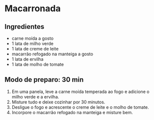 # Macarronada

## Ingredientes
- carne moída a gosto
- 1 lata de milho verde
- 1 lata de creme de leite
- macarrão refogado na manteiga a gosto
- 1 lata de ervilha
- 1 lata de molho de tomate

## Modo de preparo: 30 min
1. Em uma panela, leve a carne moída temperada ao fogo e adicione o milho verde e a ervilha.
2. Misture tudo e deixe cozinhar por 30 minutos.
3. Desligue o fogo e acrescente o creme de leite e o molho de tomate.
4. Incorpore o macarrão refogado na manteiga e misture bem.
